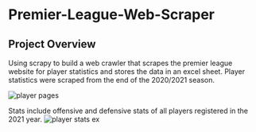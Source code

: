 # Premier-League-Web-Scraper

<!-- ABOUT THE PROJECT -->
## Project Overview
Using scrapy to build a web crawler that scrapes the premier league website for player statistics and stores the data in an excel sheet.
Player statistics were scraped from the end of the 2020/2021 season. 

![player pages](https://user-images.githubusercontent.com/65461268/128937240-11fcfebd-5073-40f8-abda-b42f8c08fbd1.PNG)

Stats include offensive and defensive stats of all players registered in the 2021 year.
![player stats ex](https://user-images.githubusercontent.com/65461268/128937765-8b6a6be1-acd7-4d68-93f7-1ee7b99abb3f.PNG)
